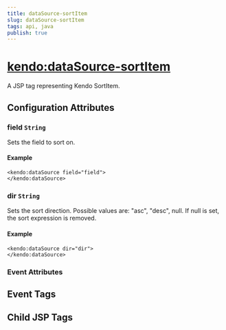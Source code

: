 ```yaml
---
title: dataSource-sortItem
slug: dataSource-sortItem
tags: api, java
publish: true
---
```


# <kendo:dataSource-sortItem>
A JSP tag representing Kendo SortItem.

## Configuration Attributes


### field `String`

Sets the field to sort on.

#### Example
    <kendo:dataSource field="field">
    </kendo:dataSource>



### dir `String`

Sets the sort direction. Possible values are: "asc", "desc", null. If null is set, the sort expression is removed.

#### Example
    <kendo:dataSource dir="dir">
    </kendo:dataSource>



### Event Attributes

## Event Tags


## Child JSP Tags

